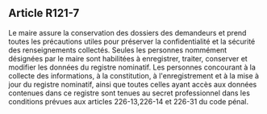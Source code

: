 ## Article R121-7

Le maire assure la conservation des dossiers des demandeurs et prend toutes les précautions utiles pour
préserver la confidentialité et la sécurité des renseignements collectés. Seules les personnes nommément
désignées par le maire sont habilitées à enregistrer, traiter, conserver et modifier les données du registre
nominatif. Les personnes concourant à la collecte des informations, à la constitution, à l'enregistrement et
à la mise à jour du registre nominatif, ainsi que toutes celles ayant accès aux données contenues dans ce
registre sont tenues au secret professionnel dans les conditions prévues aux articles 226-13,226-14 et 226-31
du code pénal.

